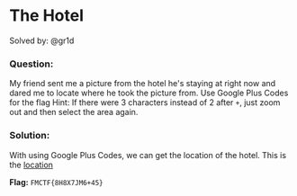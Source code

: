 # The Hotel
Solved by: @gr1d

### Question:
My friend sent me a picture from the hotel he's staying at right now and dared me to locate where he took the picture from.
Use Google Plus Codes for the flag
Hint: If there were 3 characters instead of 2 after `+`, just zoom out and then select the area again.

### Solution:
With using Google Plus Codes, we can get the location of the hotel. This is the [location](https://plus.codes/8H8X7JM6+45)

**Flag:** `FMCTF{8H8X7JM6+45}`



